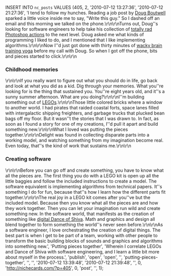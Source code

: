 <!--
title:
created:
updated:
slug:
tags:
-->
INSERT INTO `nc_posts` VALUES (405, 2, '2010-07-12 13:27:36', '2010-07-12 
21:27:36', 'I tend to follow my hunches. Reading a job post by <a 
href="http://dougboutwell.com/" title="Doug Boutwell&#8217;s blog is filled 
with photography and fun.">Doug Boutwell</a> sparked a little voice inside me 
to say, "Write this guy." So I dashed off an email and this morning we talked 
on the phone.\r\n\r\nTurns out, Doug''s looking for software engineers to help 
take his collection of <a href="http://gettotallyrad.com/" title="Photoshop 
actions for rockin&#8217; digital photography.">totally rad Photoshop 
actions</a> to the next level. Doug asked me what kinds of programming I liked 
to do, and I mentioned that I like implementing algorithms.\r\n\r\nNow I''d 
just got done with thirty minutes of <a href="/dance-of-shiva/" title="What is 
Dance of Shiva?">wacky brain training yoga</a> before my call with Doug. So 
when I got off the phone, bits and pieces started to 
click.\r\n\r\n<h3>Childhood memories</h3>\r\n\r\nIf you really want to figure 
out what you should do in life, go back and look at what you did as a kid. Dig 
through your memories. What you''re looking for is the thing that sustained 
you. You''re eight years old, and it''s a sunny summer afternoon. What are you 
doing?\r\n\r\nI''m building something out of <a href="http://lego.com/" 
title="The official website of LEGO.">LEGOs</a>.\r\n\r\nThose little colored 
bricks where a window to another world. I had pirates that raided coastal 
forts, space lanes filled with intergalactic shipping freighters, and garbage 
trucks that plucked bean bags off my floor. But it wasn''t the stories that I 
was drawn to. In fact, as soon as I found a story for one of my creations, I''d 
pull it apart and build something new.\r\n\r\nWhat I loved was putting the 
pieces together.\r\n\r\nDelight was found in collecting disparate parts into a 
working model, and watching something from my imagination become real. Even 
today, that''s the kind of work that sustains me.\r\n\r\n<h3>Creating 
software</h3>\r\n\r\nBefore you can go off and create something, you have to 
know what all the pieces are. The first thing you do with a LEGO kit is open up 
all the little baggies and follow the included instructions to create a model. 
The software equivalent is implementing algorithms from technical papers. It''s 
something I do for fun, because that''s how I learn how the different parts fit 
together.\r\n\r\nThe real joy in a LEGO kit comes after you''ve but the 
included model. Because then you know what all the pieces are and how they work 
together. Then you can let your imagination run wild and create something new. 
In the software world, that manifests as the creation of something like <a 
href="http://nichecards.com/2010/03/digital-dance-of-shiva/" title="Digital 
dancing with Lord Shiva">digital Dance of Shiva</a>. Math and graphics and 
design all blend together to form something the world''s never seen 
before.\r\n\r\nAs a software engineer, I love orchestrating the creation of 
digital things. The best part is when I get to be part of a team, working with 
other people to transform the basic building blocks of sounds and graphics and 
algorithms into something new.', 'Putting pieces together', 'Wherein I 
correlate LEGOs and Dance of Shiva with software engineering, and I learn a 
little bit more about myself in the process.', 'publish', 'open', 'open', '', 
'putting-pieces-together', '', '', '2010-07-12 13:39:48', '2010-07-12 
21:39:48', '', 0, 'http://nichecards.com/?p=405', 0, 'post', '', 1);
